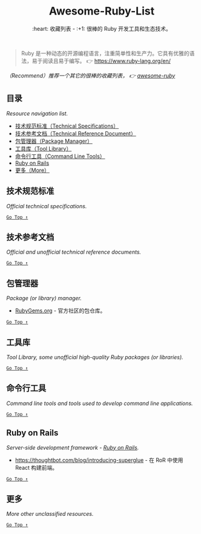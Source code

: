 <div align="center">
  <h1>Awesome-Ruby-List</h1>

  <p>:heart: 收藏列表 - :+1: 很棒的 Ruby 开发工具和生态技术。</p>
</div>

<br />

> Ruby 是一种动态的开源编程语言，注重简单性和生产力。它具有优雅的语法，易于阅读且易于编写。 :point_right: https://www.ruby-lang.org/en/

_（Recommend）推荐一个其它的很棒的收藏列表， :point_right: [awesome-ruby](https://github.com/markets/awesome-ruby)_

## 目录

_Resource navigation list._

- [技术规范标准（Technical Specifications）](#技术规范标准)
- [技术参考文档（Technical Reference Document）](#技术参考文档)
- [包管理器（Package Manager）](#包管理器)
- [工具库（Tool Library）](#工具库)
- [命令行工具（Command Line Tools）](#命令行工具)
- [Ruby on Rails](#ruby-on-Rails)
- [更多（More）](#更多)

## 技术规范标准

_Official technical specifications._

[`Go Top ↑`](#awesome-ruby-list)

## 技术参考文档

_Official and unofficial technical reference documents._

[`Go Top ↑`](#awesome-ruby-list)

## 包管理器

_Package (or library) manager._

- [RubyGems.org](https://rubygems.org/) - 官方社区的包仓库。

[`Go Top ↑`](#awesome-ruby-list)

## 工具库

_Tool Library, some unofficial high-quality Ruby packages (or libraries)._

[`Go Top ↑`](#awesome-ruby-list)

## 命令行工具

_Command line tools and tools used to develop command line applications._

[`Go Top ↑`](#awesome-ruby-list)

## Ruby on Rails

_Server-side development framework - [Ruby on Rails](https://rubyonrails.org/)._

- https://thoughtbot.com/blog/introducing-superglue - 在 RoR 中使用 React 构建前端。

[`Go Top ↑`](#awesome-ruby-list)

## 更多

_More other unclassified resources._

[`Go Top ↑`](#awesome-ruby-list)
